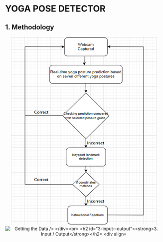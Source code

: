 # **YOGA POSE DETECTOR**


## **1. Methodology**
<div align='center'>
  <img src='./media/Picture 1.png' alt='Getting the Data />
</div><br>
                                               
## **2. Description**
                                               
 <div align='center'>
  <img src='./media/getting_the_data.png' alt='Getting the Data />
</div><br>

## **3. Input / Output**
<div align='center'>
  <img src='./media/getting_the_data.png' alt='Getting the Data />
</div><br>
